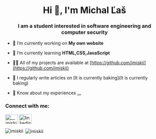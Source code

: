 <h1 align="center">Hi 👋, I'm Michal Ľaš</h1>
<h3 align="center">I am a student interested in software engineering and computer security</h3>

- 🔭 I’m currently working on **My own website**

- 🌱 I’m currently learning **HTML,CSS,JavaScript**

- 👨‍💻 All of my projects are available at [https://github.com/imiskii](https://github.com/imiskii)

- 📝 I regularly write articles on [It is currently baking](It is currently baking)

- 📄 Know about my experiences [...](...)

<h3 align="left">Connect with me:</h3>
<p align="left">
<a href="https://twitter.com/__miski__" target="blank"><img align="center" src="https://raw.githubusercontent.com/rahuldkjain/github-profile-readme-generator/master/src/images/icons/Social/twitter.svg" alt="__miski__" height="30" width="40" /></a>
<a href="https://linkedin.com/in/linkedin.com/in/michal-ľaš-882932278" target="blank"><img align="center" src="https://raw.githubusercontent.com/rahuldkjain/github-profile-readme-generator/master/src/images/icons/Social/linked-in-alt.svg" alt="linkedin.com/in/michal-ľaš-882932278" height="30" width="40" /></a>
</p>


<p><img align="left" src="https://github-readme-stats.vercel.app/api/top-langs?username=imiskii&show_icons=true&theme=dark&title_color=f00000&locale=en&layout=compact" alt="imiskii" /></p>

<p>&nbsp;<img align="center" src="https://github-readme-stats.vercel.app/api?username=imiskii&show_icons=true&theme=dark&title_color=f00000&locale=en" alt="imiskii" /></p>
